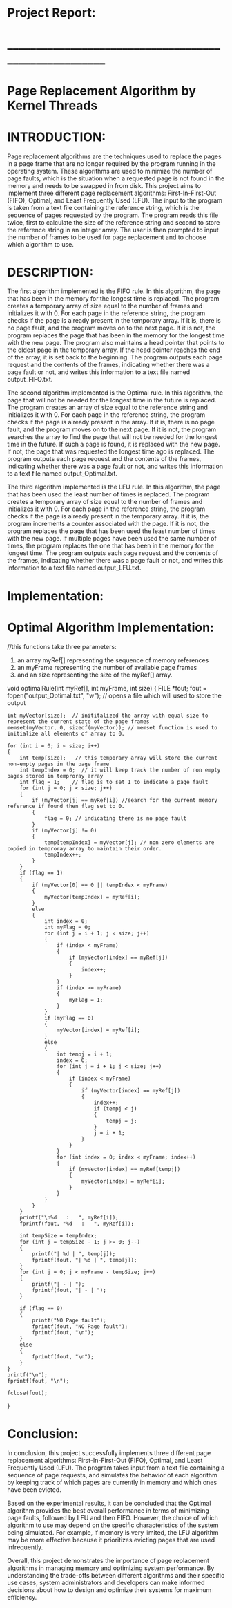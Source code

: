 # Project Report:
# ______________________________________________________
# Page Replacement Algorithm by Kernel Threads


# INTRODUCTION:
Page replacement algorithms are the techniques used to replace the pages in a page frame that are no longer required by the program running in the operating system. These algorithms are used to minimize the number of page faults, which is the situation when a requested page is not found in the memory and needs to be swapped in from disk. This project aims to implement three different page replacement algorithms: First-In-First-Out (FIFO), Optimal, and Least Frequently Used (LFU).
The input to the program is taken from a text file containing the reference string, which is the sequence of pages requested by the program. The program reads this file twice, first to calculate the size of the reference string and second to store the reference string in an integer array. The user is then prompted to input the number of frames to be used for page replacement and to choose which algorithm to use.

# DESCRIPTION:
The first algorithm implemented is the FIFO rule. In this algorithm, the page that has been in the memory for the longest time is replaced. The program creates a temporary array of size equal to the number of frames and initializes it with 0. For each page in the reference string, the program checks if the page is already present in the temporary array. If it is, there is no page fault, and the program moves on to the next page. If it is not, the program replaces the page that has been in the memory for the longest time with the new page. The program also maintains a head pointer that points to the oldest page in the temporary array. If the head pointer reaches the end of the array, it is set back to the beginning. The program outputs each page request and the contents of the frames, indicating whether there was a page fault or not, and writes this information to a text file named output_FIFO.txt.

The second algorithm implemented is the Optimal rule. In this algorithm, the page that will not be needed for the longest time in the future is replaced. The program creates an array of size equal to the reference string and initializes it with 0. For each page in the reference string, the program checks if the page is already present in the array. If it is, there is no page fault, and the program moves on to the next page. If it is not, the program searches the array to find the page that will not be needed for the longest time in the future. If such a page is found, it is replaced with the new page. If not, the page that was requested the longest time ago is replaced. The program outputs each page request and the contents of the frames, indicating whether there was a page fault or not, and writes this information to a text file named output_Optimal.txt.

The third algorithm implemented is the LFU rule. In this algorithm, the page that has been used the least number of times is replaced. The program creates a temporary array of size equal to the number of frames and initializes it with 0. For each page in the reference string, the program checks if the page is already present in the temporary array. If it is, the program increments a counter associated with the page. If it is not, the program replaces the page that has been used the least number of times with the new page. If multiple pages have been used the same number of times, the program replaces the one that has been in the memory for the longest time. The program outputs each page request and the contents of the frames, indicating whether there was a page fault or not, and writes this information to a text file named output_LFU.txt.

# Implementation:

# Optimal Algorithm Implementation:

//this functions take three parameters:
1. an array myRef[] representing the sequence of memory references 
2. an myFrame representing the number of available page frames
3. and an size representing the size of the myRef[] array.


void optimalRule(int myRef[], int myFrame, int size)
{
    FILE *fout;
    fout = fopen("output_Optimal.txt", "w");  // opens a file which will used to store the output

    int myVector[size];  // inititalized the array with equal size to represent the current state of the page frames
    memset(myVector, 0, sizeof(myVector)); // memset function is used to initialize all elements of array to 0.

    for (int i = 0; i < size; i++)
    {
        int temp[size];   // this temporary array will store the current non-empty pages in the page frame
        int tempIndex = 0;  // it will keep track the number of non empty pages stored in temproray array
        int flag = 1;    // flag is to set 1 to indicate a page fault
        for (int j = 0; j < size; j++)
        {
            if (myVector[j] == myRef[i]) //search for the current memory reference if found then flag set to 0.
            {
                flag = 0; // indicating there is no page fault
            }
            if (myVector[j] != 0)
            {
                temp[tempIndex] = myVector[j]; // non zero elements are copied in temproray array to maintain their order.
                tempIndex++;
            }
        }
        if (flag == 1)
        {
            if (myVector[0] == 0 || tempIndex < myFrame)
            {
                myVector[tempIndex] = myRef[i];
            }
            else
            {
                int index = 0;
                int myFlag = 0;
                for (int j = i + 1; j < size; j++)
                {
                    if (index < myFrame)
                    {
                        if (myVector[index] == myRef[j])
                        {
                            index++;
                        }
                    }
                    if (index >= myFrame)
                    {
                        myFlag = 1;
                    }
                }
                if (myFlag == 0)
                {
                    myVector[index] = myRef[i];
                }
                else
                {
                    int tempj = i + 1;
                    index = 0;
                    for (int j = i + 1; j < size; j++)
                    {
                        if (index < myFrame)
                        {
                            if (myVector[index] == myRef[j])
                            {
                                index++;
                                if (tempj < j)
                                {
                                    tempj = j;
                                }
                                j = i + 1;
                            }
                        }
                    }
                    for (int index = 0; index < myFrame; index++)
                    {
                        if (myVector[index] == myRef[tempj])
                        {
                            myVector[index] = myRef[i];
                        }
                    }
                }
            }
        }
        printf("\n%d   :   ", myRef[i]);
        fprintf(fout, "%d   :   ", myRef[i]);

        int tempSize = tempIndex;
        for (int j = tempSize - 1; j >= 0; j--)
        {
            printf("| %d | ", temp[j]);
            fprintf(fout, "| %d | ", temp[j]);
        }
        for (int j = 0; j < myFrame - tempSize; j++)
        {
            printf("| - | ");
            fprintf(fout, "| - | ");
        }

        if (flag == 0)
        {
            printf("NO Page fault");
            fprintf(fout, "NO Page fault");
            fprintf(fout, "\n");
        }
        else
        {
            fprintf(fout, "\n");
        }
    }
    printf("\n");
    fprintf(fout, "\n");

    fclose(fout);
}


# Conclusion:

In conclusion, this project successfully implements three different page replacement algorithms: First-In-First-Out (FIFO), Optimal, and Least Frequently Used (LFU). The program takes input from a text file containing a sequence of page requests, and simulates the behavior of each algorithm by keeping track of which pages are currently in memory and which ones have been evicted.

Based on the experimental results, it can be concluded that the Optimal algorithm provides the best overall performance in terms of minimizing page faults, followed by LFU and then FIFO. However, the choice of which algorithm to use may depend on the specific characteristics of the system being simulated. For example, if memory is very limited, the LFU algorithm may be more effective because it prioritizes evicting pages that are used infrequently.

Overall, this project demonstrates the importance of page replacement algorithms in managing memory and optimizing system performance. By understanding the trade-offs between different algorithms and their specific use cases, system administrators and developers can make informed decisions about how to design and optimize their systems for maximum efficiency.
